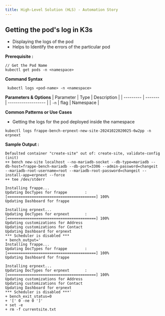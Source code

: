```yaml
---
title: High-Level Solution (HLS) - Automation Story
---
```

## Getting the pod's log in K3s
* Displaying the logs of the pod
* Helps to Identify the errors of the particular pod

**Prerequisite :**
```
// Get the Pod Name
kubectl get pods -n <namespace>
```
**Command Syntax**

```
 kubectl logs <pod-name> -n <namespace>
```

**Parameters & Options**
| Parameter | Type    | Description         |
| --------- | ------- | ------------------- |
| `-n`  |  flag  |  Namespace       |

**Common Patterns or Use Cases**
* Getting the logs for the pod deployed inside the namespace
```
kubectl logs frappe-bench-erpnext-new-site-20241022020025-6w2pp -n erpnext
```
**Sample Output :**
```
Defaulted container "create-site" out of: create-site, validate-config (init)
++ bench new-site localhost --no-mariadb-socket --db-type=mariadb --db-host=frappe-bench-mariadb --db-port=3306 --admin-password=changeit --mariadb-root-username=root --mariadb-root-password=changeit --install-app=erpnext --force
++ tee /dev/stderr

Installing frappe...
Updating DocTypes for frappe        : [========================================] 100%
Updating Dashboard for frappe

Installing erpnext...
Updating DocTypes for erpnext       : [========================================] 100%
Updating customizations for Address
Updating customizations for Contact
Updating Dashboard for erpnext
*** Scheduler is disabled ***
+ bench_output='
Installing frappe...
Updating DocTypes for frappe        : [========================================] 100%
Updating Dashboard for frappe

Installing erpnext...
Updating DocTypes for erpnext       : [========================================] 100%
Updating customizations for Address
Updating customizations for Contact
Updating Dashboard for erpnext
*** Scheduler is disabled ***'
+ bench_exit_status=0
+ '[' 0 -ne 0 ']'
+ set -e
+ rm -f currentsite.txt
```
